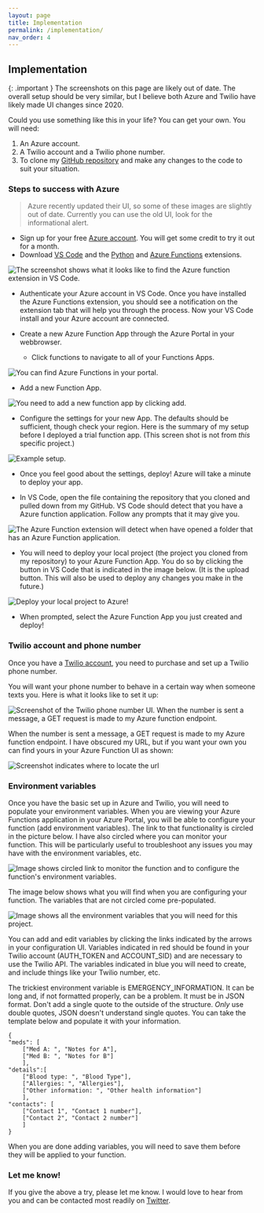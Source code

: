 ```yaml
---
layout: page
title: Implementation
permalink: /implementation/
nav_order: 4
---
```

## Implementation

{: .important }
The screenshots on this page are likely out of date. The overall setup should be very similar, but I believe both Azure and Twilio have likely made UI changes since 2020. 


Could you use something like this in your life? You can get your own. You will need:

1. An Azure account.
2. A Twilio account and a Twilio phone number.
3. To clone my [GitHub repository](https://github.com/hayleycd/in_case_of_emergency) and make any changes to the code to suit your situation.

### Steps to success with Azure

>Azure recently updated their UI, so some of these images are slightly out of date. Currently you can use the old UI, look for the informational alert. 

- Sign up for your free [Azure account](https://azure.microsoft.com/). You will get some credit to try it out for a month. 
- Download [VS Code](https://code.visualstudio.com/) and the [Python](https://marketplace.visualstudio.com/items?itemName=ms-python.python) and [Azure Functions](https://marketplace.visualstudio.com/items?itemName=ms-azuretools.vscode-azurefunctions) extensions.

![The screenshot shows what it looks like to find the Azure function extension in VS Code.](assets/images/detectsazure.png)

- Authenticate your Azure account in VS Code. Once you have installed the Azure Functions extension, you should see a notification on the extension tab that will help you through the process. Now your VS Code install and your Azure account are connected. 
- Create a new Azure Function App through the Azure Portal in your webbrowser. 

  - Click functions to navigate to all of your Functions Apps. 

![You can find Azure Functions in your portal.](assets/images/newfunctionapp.png)

  - Add a new Function App. 

![You need to add a new function app by clicking add.](assets/images/newfunctionapp2.png)

- Configure the settings for your new App. The defaults should be sufficient, though check your region. Here is the summary of my setup before I deployed a trial function app. (This screen shot is not from _this_ specific project.)

![Example setup.](assets/images/setupsummary.png)

- Once you feel good about the settings, deploy! Azure will take a minute to deploy your app. 

- In VS Code, open the file containing the repository that you cloned and pulled down from my GitHub. VS Code should detect that you have a Azure function application. Follow any prompts that it may give you. 

![The Azure Function extension will detect when have opened a folder that has an Azure Function application.](assets/images/detectsfunction.png)

- You will need to deploy your local project (the project you cloned from my repository) to your Azure Function App. You do so by clicking the button in VS Code that is indicated in the image below. (It is the upload button. This will also be used to deploy any changes you make in the future.)

![Deploy your local project to Azure!](assets/images/deploy.png)

- When prompted, select the Azure Function App you just created and deploy!

### Twilio account and phone number
Once you have a [Twilio account](https://www.twilio.com/try-twilio/), you need to purchase and set up a Twilio phone number. 

You will want your phone number to behave in a certain way when someone texts you. Here is what it looks like to set it up:

![Screenshot of the Twilio phone number UI. When the number is sent a message, a GET request is made to my Azure function endpoint.](assets/images/twiliophone.png)

When the number is sent a message, a GET request is made to my Azure function endpoint. I have obscured my URL, but if you want your own you can find yours in your Azure Function UI as shown:

![Screenshot indicates where to locate the url](assets/images/get_url.png) 


### Environment variables
Once you have the basic set up in Azure and Twilio, you will need to populate your environment variables. When you are viewing your Azure Functions application in your Azure Portal, you will be able to configure your function (add environment variables). The link to that functionality is circled in the picture below. I have also circled where you can monitor your function. This will be particularly useful to troubleshoot any issues you may have with the environment variables, etc. 

![Image shows circled link to monitor the function and to configure the function's environment variables.](assets/images/configandmore.png)
 
The image below shows what you will find when you are configuring your function. The variables that are not circled come pre-populated. 

![Image shows all the environment variables that you will need for this project.](assets/images/configuration.png) 

You can add and edit variables by clicking the links indicated by the arrows in your configuration UI. Variables indicated in red should be found in your Twilio account (AUTH_TOKEN and ACCOUNT_SID) and are necessary to use the Twilio API. The variables indicated in blue you will need to create, and include things like your Twilio number, etc.

The trickiest environment variable is EMERGENCY_INFORMATION. It can be long and, if not formatted properly, can be a problem. It must be in JSON format. Don't add a single quote to the outside of the structure. _Only_ use double quotes, JSON doesn't understand single quotes. You can take the template below and populate it with your information. 

    {
    "meds": [
        ["Med A: ", "Notes for A"], 
        ["Med B: ", "Notes for B"]
        ],
    "details":[
        ["Blood type: ", "Blood Type"], 
        ["Allergies: ", "Allergies"], 
        ["Other information: ", "Other health information"]
        ], 
    "contacts": [
        ["Contact 1", "Contact 1 number"],
        ["Contact 2", "Contact 2 number"]
        ]
    }

When you are done adding variables, you will need to save them before they will be applied to your function. 

### Let me know!

If you give the above a try, please let me know. I would love to hear from you and can be contacted most readily on [Twitter](https://www.twitter.com/hayleydenb).
